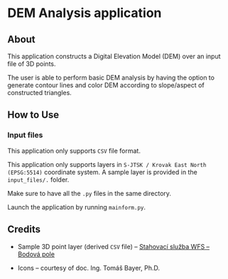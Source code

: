 # DEM Analysis application
## About
This application constructs a Digital Elevation Model (DEM) over an input file of 3D points.

The user is able to perform basic DEM analysis by having the option to generate contour lines and color DEM according to slope/aspect of constructed triangles.

## How to Use
### Input files
This application only supports  `CSV` file format.

This application only supports layers in `S-JTSK / Krovak East North (EPSG:5514)` coordinate system. A sample layer is provided in the `input_files/.` folder.

Make sure to have all the `.py` files in the same directory.

Launch the application by running `mainform.py`.

## Credits
- Sample 3D point layer (derived `CSV` file) – [Stahovací služba WFS – Bodová pole](https://geoportal.cuzk.cz/(S(15gnxgccc5nrhruiixeabcmv))/Default.aspx?mode=TextMeta&side=wfs&metadataID=CZ-CUZK-WFS-BODOVAPOLE-P&metadataXSL=metadata.sluzba)

- Icons – courtesy of doc. Ing. Tomáš Bayer, Ph.D.